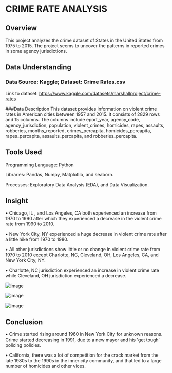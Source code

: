 # CRIME RATE ANALYSIS

## Overview

This project analyzes the crime dataset of States in the United States from 1975 to 2015. The project seems to uncover the patterns in reported crimes in some agency jurisdictions.

## Data Understanding

### Data Source: Kaggle; Dataset: Crime Rates.csv

Link to dataset: https://www.kaggle.com/datasets/marshallproject/crime-rates

###Data Description
This dataset provides information on violent crime rates in American cities between 1957 and 2015. It consists of 2829 rows and 15 columns. The columns include eport_year, agency_code, agency_jurisdiction, population, violent_crimes, homicides, rapes, assaults, robberies, months_reported, crimes_percapita, homicides_percapita, rapes_percapita, assaults_percapita, and robberies_percapita.

## Tools Used

Programming Language: Python

Libraries: Pandas, Numpy, Matplotlib, and seaborn.

Processes: Exploratory Data Analysis (EDA), and Data Visualization.

## Insight
•	Chicago, IL , and Los Angeles, CA both experienced an increase from 1970 to 1990 after which they experienced a decrease in the violent crime rate from 1990 to 2010.

•	New York City, NY experienced a huge decrease in violent crime rate after a little hike from 1970 to 1980.

•	All other jurisdictions show little or no change in violent crime rate from 1970 to 2010 except Charlotte, NC, Cleveland, OH, Los Angeles, CA, and New York City, NY.

•	Charlotte, NC jurisdiction experienced an increase in violent crime rate while Cleveland, OH jurisdiction experienced a decrease.

![image](https://github.com/Dherneyboy/Crime-Rate-Analysis/assets/148950017/b844863f-b7a3-4712-a708-34d4e59370c7)

![image](https://github.com/Dherneyboy/Crime-Rate-Analysis/assets/148950017/f399d58b-6f53-4aed-9ba0-75c481b83c14)

![image](https://github.com/Dherneyboy/Crime-Rate-Analysis/assets/148950017/357a3f4b-24d4-4072-98da-a49c9919ac00)




 
## Conclusion
•	Crime started rising around 1960 in New York City for unknown reasons. Crime started decreasing in 1991, due to a new mayor and his 'get tough’ policing policies.

•	California, there was a lot of competition for the crack market from the late 1980s to the 1990s in the inner city community, and that led to a large number of homicides and other vices.

